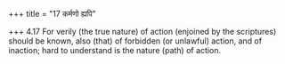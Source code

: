 +++
title = "17 कर्मणो ह्यपि"

+++
4.17 For verily (the true nature) of action (enjoined by the scriptures)
should be known, also (that) of forbidden (or unlawful) action, and of
inaction; hard to understand is the nature (path) of action.
